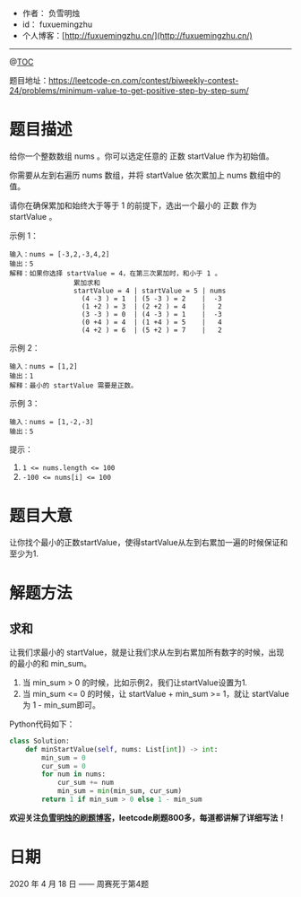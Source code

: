 
- 作者：    负雪明烛
- id：      fuxuemingzhu
- 个人博客：[http://fuxuemingzhu.cn/](http://fuxuemingzhu.cn/)

---
@[TOC](目录)


题目地址：https://leetcode-cn.com/contest/biweekly-contest-24/problems/minimum-value-to-get-positive-step-by-step-sum/

# 题目描述

给你一个整数数组 nums 。你可以选定任意的 正数 startValue 作为初始值。

你需要从左到右遍历 nums 数组，并将 startValue 依次累加上 nums 数组中的值。

请你在确保累加和始终大于等于 1 的前提下，选出一个最小的 正数 作为 startValue 。

 

示例 1：

    输入：nums = [-3,2,-3,4,2]
    输出：5
    解释：如果你选择 startValue = 4，在第三次累加时，和小于 1 。
                    累加求和
                    startValue = 4 | startValue = 5 | nums
                      (4 -3 ) = 1  | (5 -3 ) = 2    |  -3
                      (1 +2 ) = 3  | (2 +2 ) = 4    |   2
                      (3 -3 ) = 0  | (4 -3 ) = 1    |  -3
                      (0 +4 ) = 4  | (1 +4 ) = 5    |   4
                      (4 +2 ) = 6  | (5 +2 ) = 7    |   2

示例 2：

    输入：nums = [1,2]
    输出：1
    解释：最小的 startValue 需要是正数。

示例 3：

    输入：nums = [1,-2,-3]
    输出：5
     

提示：

1. `1 <= nums.length <= 100`
1. `-100 <= nums[i] <= 100`


# 题目大意

让你找个最小的正数startValue，使得startValue从左到右累加一遍的时候保证和至少为1.

# 解题方法

## 求和

让我们求最小的 startValue，就是让我们求从左到右累加所有数字的时候，出现的最小的和 min_sum。

1. 当 min_sum > 0 的时候，比如示例2，我们让startValue设置为1.
2. 当 min_sum <= 0 的时候，让 startValue + min_sum >= 1，就让 startValue 为 1 - min_sum即可。

Python代码如下：

```python
class Solution:
    def minStartValue(self, nums: List[int]) -> int:
        min_sum = 0
        cur_sum = 0
        for num in nums:
            cur_sum += num
            min_sum = min(min_sum, cur_sum)
        return 1 if min_sum > 0 else 1 - min_sum
```


**欢迎关注[负雪明烛的刷题博客](https://blog.csdn.net/fuxuemingzhu)，leetcode刷题800多，每道都讲解了详细写法！**

# 日期

2020 年 4 月 18 日 —— 周赛死于第4题


  [1]: https://blog.csdn.net/fuxuemingzhu/article/details/79451733
